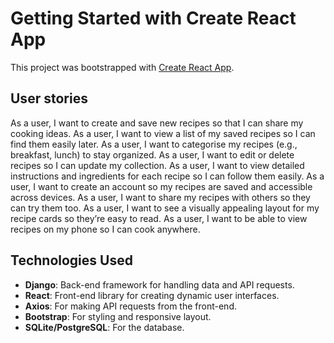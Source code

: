 # Getting Started with Create React App

This project was bootstrapped with [Create React App](https://github.com/facebook/create-react-app).

## User stories
As a user, I want to create and save new recipes so that I can share my cooking ideas.
As a user, I want to view a list of my saved recipes so I can find them easily later.
As a user, I want to categorise my recipes (e.g., breakfast, lunch) to stay organized.
As a user, I want to edit or delete recipes so I can update my collection.
As a user, I want to view detailed instructions and ingredients for each recipe so I can follow them easily.
As a user, I want to create an account so my recipes are saved and accessible across devices.
As a user, I want to share my recipes with others so they can try them too.
As a user, I want to see a visually appealing layout for my recipe cards so they’re easy to read.
As a user, I want to be able to view recipes on my phone so I can cook anywhere.

## Technologies Used
- **Django**: Back-end framework for handling data and API requests.
- **React**: Front-end library for creating dynamic user interfaces.
- **Axios**: For making API requests from the front-end.
- **Bootstrap**: For styling and responsive layout.
- **SQLite/PostgreSQL**: For the database.
